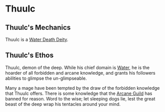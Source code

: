 # Thuulc

## Thuulc's Mechanics

Thuulc is a [Water Death Deity](../../Deity%20Mechanics/Water%20Death%20Deity.md).

## Thuulc's Ethos

Thuulc, demon of the deep. While his chief domain is [Water](../../../Spells/Spell%20Domains/Water.md), he is the hoarder of all forbidden and arcane knowledge, and grants his followers abilities to glimpse the un-glimpseable.

Many a mage have been tempted by the draw of the forbidden knowledge that Thuulc offers. There is some knowledge that the [Arcane Guild](../../../../Resources%20for%20GMs/Economy/Price%20Subtables/Arcane%20Guild.md) has banned for reason. Word to the wise; let sleeping dogs lie, lest the great beast of the deep wrap his tentacles around your mind.
